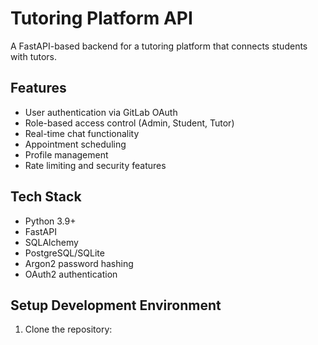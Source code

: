 
# Tutoring Platform API

A FastAPI-based backend for a tutoring platform that connects students with tutors.

## Features

- User authentication via GitLab OAuth
- Role-based access control (Admin, Student, Tutor)
- Real-time chat functionality
- Appointment scheduling
- Profile management
- Rate limiting and security features

## Tech Stack

- Python 3.9+
- FastAPI
- SQLAlchemy
- PostgreSQL/SQLite
- Argon2 password hashing
- OAuth2 authentication

## Setup Development Environment

1. Clone the repository: